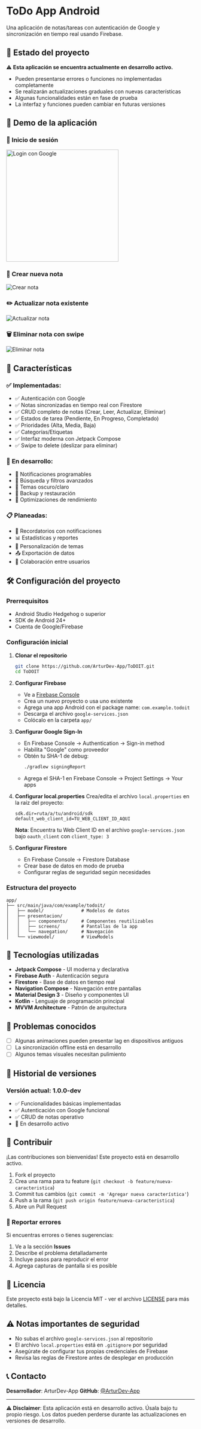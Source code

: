 # ToDo App Android

Una aplicación de notas/tareas con autenticación de Google y sincronización en tiempo real usando Firebase.

## 🚧 **Estado del proyecto**

⚠️ **Esta aplicación se encuentra actualmente en desarrollo activo.**

- Pueden presentarse errores o funciones no implementadas completamente
- Se realizarán actualizaciones graduales con nuevas características
- Algunas funcionalidades están en fase de prueba
- La interfaz y funciones pueden cambiar en futuras versiones

## 📱 **Demo de la aplicación**

### 🔐 Inicio de sesión
<img src="screenlogin.gif" width="300" alt="Login con Google"/>

### 📝 Crear nueva nota
![Crear nota](assets/Crear_nota.gif)

### ✏️ Actualizar nota existente
![Actualizar nota](assets/actualizacion_de_nota.gif)

### 🗑️ Eliminar nota con swipe
![Eliminar nota](assets/eliminar_nota.gif)

## 🚀 Características

### ✅ **Implementadas:**
- ✅ Autenticación con Google
- ✅ Notas sincronizadas en tiempo real con Firestore
- ✅ CRUD completo de notas (Crear, Leer, Actualizar, Eliminar)
- ✅ Estados de tarea (Pendiente, En Progreso, Completado)
- ✅ Prioridades (Alta, Media, Baja)
- ✅ Categorías/Etiquetas
- ✅ Interfaz moderna con Jetpack Compose
- ✅ Swipe to delete (deslizar para eliminar)

### 🚧 **En desarrollo:**
- 🔨 Notificaciones programables
- 🔨 Búsqueda y filtros avanzados
- 🔨 Temas oscuro/claro
- 🔨 Backup y restauración
- 🔨 Optimizaciones de rendimiento

### 📋 **Planeadas:**
- 📅 Recordatorios con notificaciones
- 📊 Estadísticas y reportes
- 🎨 Personalización de temas
- 📤 Exportación de datos
- 👥 Colaboración entre usuarios

## 🛠️ Configuración del proyecto

### Prerrequisitos
- Android Studio Hedgehog o superior
- SDK de Android 24+
- Cuenta de Google/Firebase

### Configuración inicial

1. **Clonar el repositorio**
   ```bash
   git clone https://github.com/ArturDev-App/ToDOIT.git
   cd ToDOIT
   ```

2. **Configurar Firebase**
   - Ve a [Firebase Console](https://console.firebase.google.com/)
   - Crea un nuevo proyecto o usa uno existente
   - Agrega una app Android con el package name: `com.example.todoit`
   - Descarga el archivo `google-services.json`
   - Colócalo en la carpeta `app/`

3. **Configurar Google Sign-In**
   - En Firebase Console → Authentication → Sign-in method
   - Habilita "Google" como proveedor
   - Obtén tu SHA-1 de debug:
     ```bash
     ./gradlew signingReport
     ```
   - Agrega el SHA-1 en Firebase Console → Project Settings → Your apps

4. **Configurar local.properties**
   Crea/edita el archivo `local.properties` en la raíz del proyecto:
   ```properties
   sdk.dir=ruta/a/tu/android/sdk
   default_web_client_id=TU_WEB_CLIENT_ID_AQUI
   ```
   
   **Nota**: Encuentra tu Web Client ID en el archivo `google-services.json` bajo `oauth_client` con `client_type: 3`

5. **Configurar Firestore**
   - En Firebase Console → Firestore Database
   - Crear base de datos en modo de prueba
   - Configurar reglas de seguridad según necesidades

### Estructura del proyecto

```
app/
├── src/main/java/com/example/todoit/
│   ├── model/              # Modelos de datos
│   ├── presentacion/
│   │   ├── components/     # Componentes reutilizables
│   │   ├── screens/        # Pantallas de la app
│   │   └── navegation/     # Navegación
│   └── viewmodel/          # ViewModels
```

## 🔧 Tecnologías utilizadas

- **Jetpack Compose** - UI moderna y declarativa
- **Firebase Auth** - Autenticación segura
- **Firestore** - Base de datos en tiempo real
- **Navigation Compose** - Navegación entre pantallas
- **Material Design 3** - Diseño y componentes UI
- **Kotlin** - Lenguaje de programación principal
- **MVVM Architecture** - Patrón de arquitectura

## 🐛 Problemas conocidos

- [ ] Algunas animaciones pueden presentar lag en dispositivos antiguos
- [ ] La sincronización offline está en desarrollo
- [ ] Algunos temas visuales necesitan pulimiento

## 🔄 Historial de versiones

### Versión actual: 1.0.0-dev
- ✅ Funcionalidades básicas implementadas
- ✅ Autenticación con Google funcional
- ✅ CRUD de notas operativo
- 🚧 En desarrollo activo

## 🤝 Contribuir

¡Las contribuciones son bienvenidas! Este proyecto está en desarrollo activo.

1. Fork el proyecto
2. Crea una rama para tu feature (`git checkout -b feature/nueva-caracteristica`)
3. Commit tus cambios (`git commit -m 'Agregar nueva característica'`)
4. Push a la rama (`git push origin feature/nueva-caracteristica`)
5. Abre un Pull Request

### 📝 Reportar errores
Si encuentras errores o tienes sugerencias:
1. Ve a la sección **Issues**
2. Describe el problema detalladamente
3. Incluye pasos para reproducir el error
4. Agrega capturas de pantalla si es posible

## 📄 Licencia

Este proyecto está bajo la Licencia MIT - ver el archivo [LICENSE](LICENSE) para más detalles.

## ⚠️ Notas importantes de seguridad

- No subas el archivo `google-services.json` al repositorio
- El archivo `local.properties` está en `.gitignore` por seguridad
- Asegúrate de configurar tus propias credenciales de Firebase
- Revisa las reglas de Firestore antes de desplegar en producción

## 📞 Contacto

**Desarrollador**: ArturDev-App
**GitHub**: [@ArturDev-App](https://github.com/ArturDev-App)

---

**⚠️ Disclaimer**: Esta aplicación está en desarrollo activo. Úsala bajo tu propio riesgo. Los datos pueden perderse durante las actualizaciones en versiones de desarrollo.
